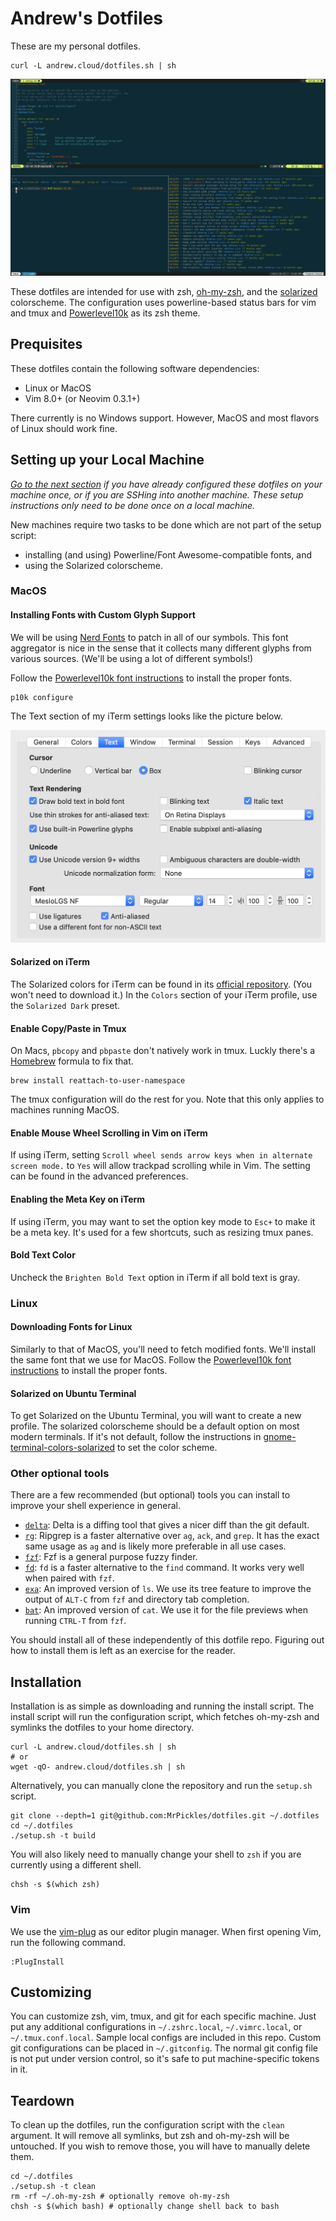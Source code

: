 # Andrew's Dotfiles

These are my personal dotfiles.

```
curl -L andrew.cloud/dotfiles.sh | sh
```

![Screenshot of my dotfiles](images/screenshot.png)

These dotfiles are intended for use with zsh, [oh-my-zsh][oh-my-zsh], and the
[solarized][solarized] colorscheme.
The configuration uses powerline-based status bars for vim and tmux and
[Powerlevel10k][powerlevel10k] as its zsh theme.

## Prequisites

These dotfiles contain the following software dependencies:

* Linux or MacOS
* Vim 8.0+ (or Neovim 0.3.1+)

There currently is no Windows support.
However, MacOS and most flavors of Linux should work fine.

## Setting up your Local Machine

_[Go to the next section](#installation) if you have already configured these
dotfiles on your machine once, or if you are SSHing into another machine.
These setup instructions only need to be done once on a local machine._

New machines require two tasks to be done which are not part of the setup
script:

* installing (and using) Powerline/Font Awesome-compatible fonts, and
* using the Solarized colorscheme.

### MacOS

#### Installing Fonts with Custom Glyph Support

We will be using [Nerd Fonts][nerd-fonts] to patch in all of our symbols.
This font aggregator is nice in the sense that it collects many different glyphs
from various sources.
(We'll be using a lot of different symbols!)

Follow the [Powerlevel10k font instructions][p10k-fonts] to install the proper
fonts.

```shell
p10k configure
```

The Text section of my iTerm settings looks like the picture below.

![Text section of iTerm settings](images/iterm_options.png)

#### Solarized on iTerm

The Solarized colors for iTerm can be found in its
[official repository][solarized-repo].
(You won't need to download it.)
In the `Colors` section of your iTerm profile, use the `Solarized Dark` preset.

#### Enable Copy/Paste in Tmux

On Macs, `pbcopy` and `pbpaste` don't natively work in tmux.
Luckly there's a [Homebrew][homebrew] formula to fix that.

```shell
brew install reattach-to-user-namespace
```

The tmux configuration will do the rest for you.
Note that this only applies to machines running MacOS.

#### Enable Mouse Wheel Scrolling in Vim on iTerm

If using iTerm, setting `Scroll wheel sends arrow keys when in alternate screen
mode.` to `Yes` will allow trackpad scrolling while in Vim.
The setting can be found in the advanced preferences.

#### Enabling the Meta Key on iTerm

If using iTerm, you may want to set the option key mode to `Esc+` to make it be
a meta key.
It's used for a few shortcuts, such as resizing tmux panes.

#### Bold Text Color

Uncheck the `Brighten Bold Text` option in iTerm if all bold text is gray.

### Linux

#### Downloading Fonts for Linux

Similarly to that of MacOS, you'll need to fetch modified fonts.
We'll install the same font that we use for MacOS.
Follow the [Powerlevel10k font instructions][p10k-fonts] to install the proper
fonts.

#### Solarized on Ubuntu Terminal

To get Solarized on the Ubuntu Terminal, you will want to create a new profile.
The solarized colorscheme should be a default option on most modern terminals.
If it's not default, follow the instructions in
[gnome-terminal-colors-solarized][gnome-terminal-colors-solarized] to set the
color scheme.

### Other optional tools

There are a few recommended (but optional) tools you can install to improve your
shell experience in general.

* [`delta`][delta]: Delta is a diffing tool that gives a nicer diff than the git
  default.
* [`rg`][rg]: Ripgrep is a faster alternative over `ag`, `ack`, and `grep`.
  It has the exact same usage as `ag` and is likely more preferable in all use
  cases.
* [`fzf`][fzf]: Fzf is a general purpose fuzzy finder.
* [`fd`][fd]: `fd` is a faster alternative to the `find` command.
  It works very well when paired with `fzf`.
* [`exa`][exa]: An improved version of `ls`. We use its tree feature to
  improve the output of `ALT-C` from `fzf` and directory tab completion.
* [`bat`][bat]: An improved version of `cat`. We use it for the file previews
  when running `CTRL-T` from `fzf`.

You should install all of these independently of this dotfile repo.
Figuring out how to install them is left as an exercise for the reader.

## Installation

Installation is as simple as downloading and running the install script.
The install script will run the configuration script, which fetches oh-my-zsh
and symlinks the dotfiles to your home directory.

```shell
curl -L andrew.cloud/dotfiles.sh | sh
# or
wget -qO- andrew.cloud/dotfiles.sh | sh
```

Alternatively, you can manually clone the repository and run the `setup.sh`
script.

```shell
git clone --depth=1 git@github.com:MrPickles/dotfiles.git ~/.dotfiles
cd ~/.dotfiles
./setup.sh -t build
```

You will also likely need to manually change your shell to `zsh` if you are
currently using a different shell.

```shell
chsh -s $(which zsh)
```

### Vim

We use the [vim-plug][] as our editor plugin manager.
When first opening Vim, run the following command.

```
:PlugInstall
```

## Customizing

You can customize zsh, vim, tmux, and git for each specific machine.
Just put any additional configurations in `~/.zshrc.local`, `~/.vimrc.local`,
or `~/.tmux.conf.local`.
Sample local configs are included in this repo.
Custom git configurations can be placed in `~/.gitconfig`.
The normal git config file is not put under version control, so it's safe to put
machine-specific tokens in it.

## Teardown

To clean up the dotfiles, run the configuration script with the `clean`
argument.
It will remove all symlinks, but zsh and oh-my-zsh will be untouched.
If you wish to remove those, you will have to manually delete them.

```shell
cd ~/.dotfiles
./setup.sh -t clean
rm -rf ~/.oh-my-zsh # optionally remove oh-my-zsh
chsh -s $(which bash) # optionally change shell back to bash
```

[solarized]: http://ethanschoonover.com/solarized
[homebrew]: http://brew.sh/
[oh-my-zsh]: https://github.com/robbyrussell/oh-my-zsh
[delta]: https://github.com/dandavison/delta
[nerd-fonts]: https://github.com/ryanoasis/nerd-fonts
[p10k-fonts]: https://github.com/romkatv/powerlevel10k/#meslo-nerd-font-patched-for-powerlevel10k
[gnome-terminal-colors-solarized]: https://github.com/Anthony25/gnome-terminal-colors-solarized
[solarized-repo]: https://github.com/altercation/solarized
[rg]: https://github.com/BurntSushi/ripgrep
[fd]: https://github.com/sharkdp/fd
[fzf]: https://github.com/junegunn/fzf
[bat]: https://github.com/sharkdp/bat
[itermcolors]: https://raw.githubusercontent.com/altercation/solarized/e40cd4130e2a82f9b03ada1ca378b7701b1a9110/iterm2-colors-solarized/Solarized%20Dark.itermcolors
[powerlevel10k]: https://github.com/romkatv/powerlevel10k
[vim-plug]: https://github.com/junegunn/vim-plug
[exa]: https://github.com/ogham/exa
